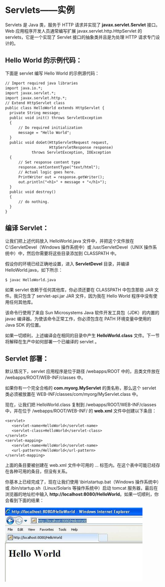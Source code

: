 # Servlets——实例

Servlets 是 Java 类，服务于 HTTP 请求并实现了 **javax.servlet.Servlet** 接口。Web 应用程序开发人员通常编写扩展 javax.servlet.http.HttpServlet 的 servlets，它是一个实现了 Servlet 接口的抽象类并且是为处理 HTTP 请求专门设计的。

## Hello World 的示例代码：

下面是 servlet 编写 Hello World 的示例源代码：

``` 
// Import required java libraries
import java.io.*;
import javax.servlet.*;
import javax.servlet.http.*;
// Extend HttpServlet class
public class HelloWorld extends HttpServlet {
  private String message;
  public void init() throws ServletException
  {
      // Do required initialization
      message = "Hello World";
  }
  public void doGet(HttpServletRequest request,
                    HttpServletResponse response)
            throws ServletException, IOException
  {
      // Set response content type
      response.setContentType("text/html");
      // Actual logic goes here.
      PrintWriter out = response.getWriter();
      out.println("<h1>" + message + "</h1>");
  }  
  public void destroy()
  {
      // do nothing.
  }
}
```

## 编译 Servlet：

让我们把上述代码放入 HelloWorld.java 文件中，并把这个文件放在 C:\ServletDevel（Windows 操作系统中）或 /usr/ServletDevel（UNIX 操作系统中）中，然后你需要将这些目录添加到 CLASSPATH 中。

假设你的环境已经正确地设置，进入 **ServletDevel** 目录，并编译 HelloWorld.java，如下所示：

``` 
$ javac HelloWorld.java
```

如果 servlet 依赖于任何其他库，你必须还要在 CLASSPATH 中包含那些 JAR 文件。我只包含了 servlet-api.jar JAR 文件，因为我在 Hello World 程序中没有使用任何其他库。

该命令行使用了来自 Sun Microsystems Java 软件开发工具包（JDK）的内置的 javac 编译器。为使该命令正常工作，你必须包含在 PATH 环境变量中使用的 Java SDK 的位置。

如果一切顺利，上述编译会在相同的目录中产生 **HelloWorld.class** 文件。下一节将解释在生产中如何部署一个已编译的 servlet 。

## Servlet 部署：

默认情况下，servlet 应用程序是位于路径 <Tomcat-installation-directory>/webapps/ROOT 中的，且类文件放在 <Tomcat-installation-directory>/webapps/ROOT/WEB-INF/classes 中。

如果你有一个完全合格的 **com.myorg.MyServlet** 的类名称，那么这个 servlet 类必须被放置在 WEB-INF/classes/com/myorg/MyServlet.class 中。

现在，让我们把 HelloWorld.class 复制到 <Tomcat-installation-directory>/webapps/ROOT/WEB-INF/classes 中，并在位于 <Tomcat-installation-directory>/webapps/ROOT/WEB-INF/ 的 **web.xml** 文件中创建以下条目：

``` 
<servlet>
   <servlet-name>HelloWorld</servlet-name>
   <servlet-class>HelloWorld</servlet-class>
</servlet>
<servlet-mapping>
   <servlet-name>HelloWorld</servlet-name>
   <url-pattern>/HelloWorld</url-pattern>
</servlet-mapping>
```

上面的条目要被创建在 web.xml 文件中可用的 <web-app>...</web-app> 标签内。在这个表中可能已经存在各种可用的条目，但没有关系。

你基本上已经完成了，现在让我们使用 <Tomcat-installation-directory>\bin\startup.bat（Windows 操作系统中）或 <Tomcat-installation-directory>/bin/startup.sh（Linux/Solaris 等操作系统中）启动 tomcat 服务器，最后在浏览器的地址栏中输入 **http://localhost:8080/HelloWorld**。如果一切顺利，你会看到下面的结果：

![](images/example1.jpg)